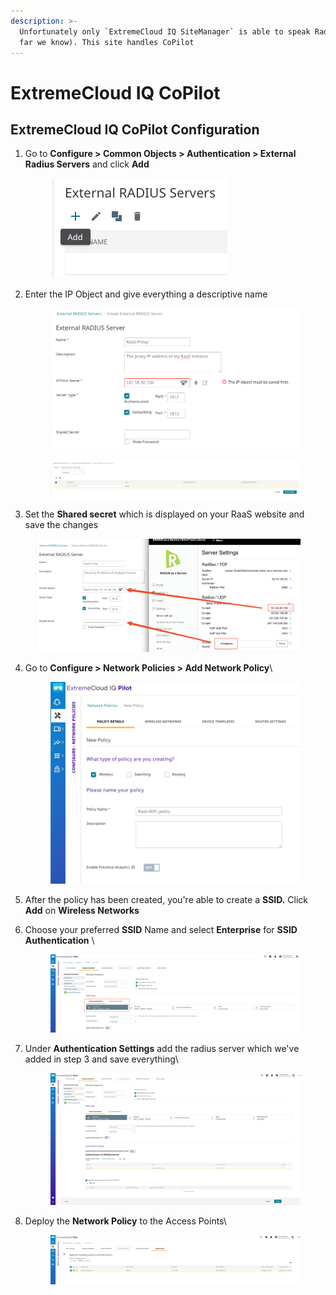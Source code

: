 ```yaml
---
description: >-
  Unfortunately only `ExtremeCloud IQ SiteManager` is able to speak RadSec(as
  far we know). This site handles CoPilot
---
```


# ExtremeCloud IQ CoPilot

## ExtremeCloud IQ CoPilot Configuration

1.  Go to **Configure > Common Objects > Authentication > External Radius Servers** and click **Add**&#x20;

    <figure><img src="../../../.gitbook/assets/image (39).png" alt=""><figcaption></figcaption></figure>
2.  &#x20;Enter the IP Object and give everything a descriptive name

    <figure><img src="../../../.gitbook/assets/image (21).png" alt=""><figcaption></figcaption></figure>



    <figure><img src="../../../.gitbook/assets/image (38).png" alt=""><figcaption></figcaption></figure>
3. Set the **Shared secret** which is displayed on your RaaS website and save the changes

<figure><img src="../../../.gitbook/assets/image (14).png" alt=""><figcaption></figcaption></figure>

4.  Go to **Configure > Network Policies > Add Network Policy**\


    <figure><img src="../../../.gitbook/assets/image (34).png" alt=""><figcaption></figcaption></figure>
5. After the policy has been created, you're able to create a **SSID.** Click **Add** on **Wireless Networks**
6.  Choose your preferred **SSID** Name and select **Enterprise** for **SSID Authentication** \


    <figure><img src="../../../.gitbook/assets/image (42).png" alt=""><figcaption></figcaption></figure>
7.  Under **Authentication Settings** add the radius server which we've added in step 3 and save everything\


    <figure><img src="../../../.gitbook/assets/image (33).png" alt=""><figcaption></figcaption></figure>
8.  Deploy the **Network Policy** to the Access Points\


    <figure><img src="../../../.gitbook/assets/image (41).png" alt=""><figcaption></figcaption></figure>



